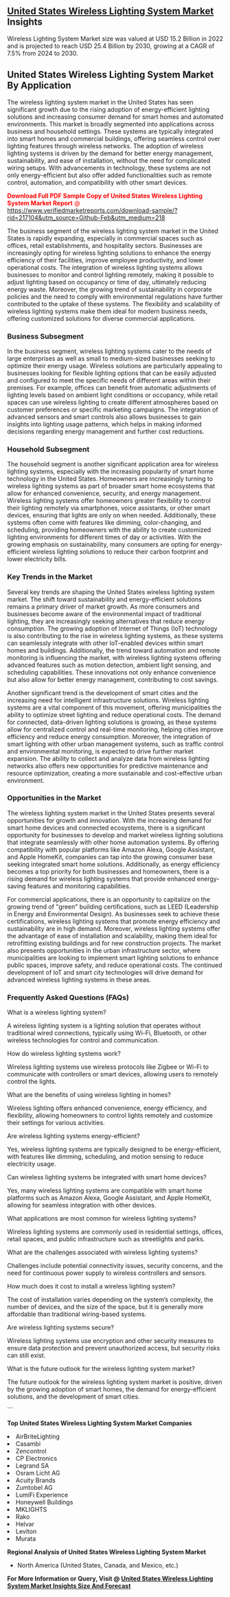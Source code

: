 <h2><a href="https://www.verifiedmarketreports.com/download-sample/?rid=217104&amp;utm_source=Github-Feb&amp;utm_medium=218" target="_blank">United States Wireless Lighting System Market</a> Insights</h2><p>Wireless Lighting System Market size was valued at USD 15.2 Billion in 2022 and is projected to reach USD 25.4 Billion by 2030, growing at a CAGR of 7.5% from 2024 to 2030.</p><p> <h2>United States Wireless Lighting System Market By Application</h2> <p>The wireless lighting system market in the United States has seen significant growth due to the rising adoption of energy-efficient lighting solutions and increasing consumer demand for smart homes and automated environments. This market is broadly segmented into applications across business and household settings. These systems are typically integrated into smart homes and commercial buildings, offering seamless control over lighting features through wireless networks. The adoption of wireless lighting systems is driven by the demand for better energy management, sustainability, and ease of installation, without the need for complicated wiring setups. With advancements in technology, these systems are not only energy-efficient but also offer added functionalities such as remote control, automation, and compatibility with other smart devices. <p><span class=""><span style="color: #ff0000;"><strong>Download Full PDF Sample Copy of United States Wireless Lighting System Market Report</strong> @ </span><a href="https://www.verifiedmarketreports.com/download-sample/?rid=217104&amp;utm_source=Github-Feb&amp;utm_medium=218" target="_blank">https://www.verifiedmarketreports.com/download-sample/?rid=217104&amp;utm_source=Github-Feb&amp;utm_medium=218</a></span></p> The business segment of the wireless lighting system market in the United States is rapidly expanding, especially in commercial spaces such as offices, retail establishments, and hospitality sectors. Businesses are increasingly opting for wireless lighting solutions to enhance the energy efficiency of their facilities, improve employee productivity, and lower operational costs. The integration of wireless lighting systems allows businesses to monitor and control lighting remotely, making it possible to adjust lighting based on occupancy or time of day, ultimately reducing energy waste. Moreover, the growing trend of sustainability in corporate policies and the need to comply with environmental regulations have further contributed to the uptake of these systems. The flexibility and scalability of wireless lighting systems make them ideal for modern business needs, offering customized solutions for diverse commercial applications. <h3>Business Subsegment</h3> <p>In the business segment, wireless lighting systems cater to the needs of large enterprises as well as small to medium-sized businesses seeking to optimize their energy usage. Wireless solutions are particularly appealing to businesses looking for flexible lighting options that can be easily adjusted and configured to meet the specific needs of different areas within their premises. For example, offices can benefit from automatic adjustments of lighting levels based on ambient light conditions or occupancy, while retail spaces can use wireless lighting to create different atmospheres based on customer preferences or specific marketing campaigns. The integration of advanced sensors and smart controls also allows businesses to gain insights into lighting usage patterns, which helps in making informed decisions regarding energy management and further cost reductions. <h3>Household Subsegment</h3> <p>The household segment is another significant application area for wireless lighting systems, especially with the increasing popularity of smart home technology in the United States. Homeowners are increasingly turning to wireless lighting systems as part of broader smart home ecosystems that allow for enhanced convenience, security, and energy management. Wireless lighting systems offer homeowners greater flexibility to control their lighting remotely via smartphones, voice assistants, or other smart devices, ensuring that lights are only on when needed. Additionally, these systems often come with features like dimming, color-changing, and scheduling, providing homeowners with the ability to create customized lighting environments for different times of day or activities. With the growing emphasis on sustainability, many consumers are opting for energy-efficient wireless lighting solutions to reduce their carbon footprint and lower electricity bills. <h3>Key Trends in the Market</h3> <p>Several key trends are shaping the United States wireless lighting system market. The shift toward sustainability and energy-efficient solutions remains a primary driver of market growth. As more consumers and businesses become aware of the environmental impact of traditional lighting, they are increasingly seeking alternatives that reduce energy consumption. The growing adoption of Internet of Things (IoT) technology is also contributing to the rise in wireless lighting systems, as these systems can seamlessly integrate with other IoT-enabled devices within smart homes and buildings. Additionally, the trend toward automation and remote monitoring is influencing the market, with wireless lighting systems offering advanced features such as motion detection, ambient light sensing, and scheduling capabilities. These innovations not only enhance convenience but also allow for better energy management, contributing to cost savings. <p>Another significant trend is the development of smart cities and the increasing need for intelligent infrastructure solutions. Wireless lighting systems are a vital component of this movement, offering municipalities the ability to optimize street lighting and reduce operational costs. The demand for connected, data-driven lighting solutions is growing, as these systems allow for centralized control and real-time monitoring, helping cities improve efficiency and reduce energy consumption. Moreover, the integration of smart lighting with other urban management systems, such as traffic control and environmental monitoring, is expected to drive further market expansion. The ability to collect and analyze data from wireless lighting networks also offers new opportunities for predictive maintenance and resource optimization, creating a more sustainable and cost-effective urban environment. <h3>Opportunities in the Market</h3> <p>The wireless lighting system market in the United States presents several opportunities for growth and innovation. With the increasing demand for smart home devices and connected ecosystems, there is a significant opportunity for businesses to develop and market wireless lighting solutions that integrate seamlessly with other home automation systems. By offering compatibility with popular platforms like Amazon Alexa, Google Assistant, and Apple HomeKit, companies can tap into the growing consumer base seeking integrated smart home solutions. Additionally, as energy efficiency becomes a top priority for both businesses and homeowners, there is a rising demand for wireless lighting systems that provide enhanced energy-saving features and monitoring capabilities. <p>For commercial applications, there is an opportunity to capitalize on the growing trend of "green" building certifications, such as LEED (Leadership in Energy and Environmental Design). As businesses seek to achieve these certifications, wireless lighting systems that promote energy efficiency and sustainability are in high demand. Moreover, wireless lighting systems offer the advantage of ease of installation and scalability, making them ideal for retrofitting existing buildings and for new construction projects. The market also presents opportunities in the urban infrastructure sector, where municipalities are looking to implement smart lighting solutions to enhance public spaces, improve safety, and reduce operational costs. The continued development of IoT and smart city technologies will drive demand for advanced wireless lighting systems in these areas. <h3>Frequently Asked Questions (FAQs)</h3> <p>What is a wireless lighting system?</p> <p>A wireless lighting system is a lighting solution that operates without traditional wired connections, typically using Wi-Fi, Bluetooth, or other wireless technologies for control and communication.</p> <p>How do wireless lighting systems work?</p> <p>Wireless lighting systems use wireless protocols like Zigbee or Wi-Fi to communicate with controllers or smart devices, allowing users to remotely control the lights.</p> <p>What are the benefits of using wireless lighting in homes?</p> <p>Wireless lighting offers enhanced convenience, energy efficiency, and flexibility, allowing homeowners to control lights remotely and customize their settings for various activities.</p> <p>Are wireless lighting systems energy-efficient?</p> <p>Yes, wireless lighting systems are typically designed to be energy-efficient, with features like dimming, scheduling, and motion sensing to reduce electricity usage.</p> <p>Can wireless lighting systems be integrated with smart home devices?</p> <p>Yes, many wireless lighting systems are compatible with smart home platforms such as Amazon Alexa, Google Assistant, and Apple HomeKit, allowing for seamless integration with other devices.</p> <p>What applications are most common for wireless lighting systems?</p> <p>Wireless lighting systems are commonly used in residential settings, offices, retail spaces, and public infrastructure such as streetlights and parks.</p> <p>What are the challenges associated with wireless lighting systems?</p> <p>Challenges include potential connectivity issues, security concerns, and the need for continuous power supply to wireless controllers and sensors.</p> <p>How much does it cost to install a wireless lighting system?</p> <p>The cost of installation varies depending on the system’s complexity, the number of devices, and the size of the space, but it is generally more affordable than traditional wiring-based systems.</p> <p>Are wireless lighting systems secure?</p> <p>Wireless lighting systems use encryption and other security measures to ensure data protection and prevent unauthorized access, but security risks can still exist.</p> <p>What is the future outlook for the wireless lighting system market?</p> <p>The future outlook for the wireless lighting system market is positive, driven by the growing adoption of smart homes, the demand for energy-efficient solutions, and the development of smart cities.</p> ```</p><p><strong>Top United States Wireless Lighting System Market Companies</strong></p><div data-test-id=""><p><li>AirBriteLighting</li><li> Casambi</li><li> Zencontrol</li><li> CP Electronics</li><li> Legrand SA</li><li> Osram Licht AG</li><li> Acuity Brands</li><li> Zumtobel AG</li><li> LumiFi Experience</li><li> Honeywell Buildings</li><li> MKLIGHTS</li><li> Rako</li><li> Helvar</li><li> Leviton</li><li> Murata</li></p><div><strong>Regional Analysis of&nbsp;United States Wireless Lighting System Market</strong></div><ul><li dir="ltr"><p dir="ltr">North America&nbsp;(United States, Canada, and Mexico, etc.)</p></li></ul><p><strong>For More Information or Query, Visit @&nbsp;</strong><strong><a href="https://www.verifiedmarketreports.com/product/wireless-lighting-system-market/?utm_source=Github-Feb&amp;utm_medium=218" target="_blank">United States Wireless Lighting System Market Insights Size And Forecast</a></strong></p></div>
